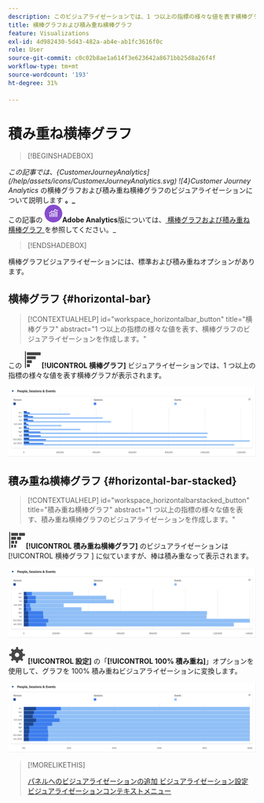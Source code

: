 ```yaml
---
description: このビジュアライゼーションでは、1 つ以上の指標の様々な値を表す横棒グラフが表示されます。
title: 横棒グラフおよび積み重ね横棒グラフ
feature: Visualizations
exl-id: 4d982430-5d43-482a-ab4e-ab1fc3616f0c
role: User
source-git-commit: c0c02b8ae1a614f3e623642a8671bb25d8a26f4f
workflow-type: tm+mt
source-wordcount: '193'
ht-degree: 31%

---
```


# 積み重ね横棒グラフ

>[!BEGINSHADEBOX]

_この記事では、{CustomerJourneyAnalytics](/help/assets/icons/CustomerJourneyAnalytics.svg) ![4}Customer Journey Analytics_ の横棒グラフおよび積み重ね横棒グラフのビジュアライゼーションについて説明します **。_**<br/> この記事の _![AdobeAnalytics](/help/assets/icons/AdobeAnalytics.svg)_**Adobe Analytics**版については、[ 横棒グラフおよび積み重ね横棒グラフ ](https://experienceleague.adobe.com/en/docs/analytics/analyze/analysis-workspace/visualizations/horizontal-bar) を参照してください。_

>[!ENDSHADEBOX]

横棒グラフビジュアライゼーションには、標準および積み重ねオプションがあります。

## 横棒グラフ {#horizontal-bar}

<!-- markdownlint-disable MD034 -->

>[!CONTEXTUALHELP]
>id="workspace_horizontalbar_button"
>title="横棒グラフ"
>abstract="1 つ以上の指標の様々な値を表す、横棒グラフのビジュアライゼーションを作成します。"

<!-- markdownlint-enable MD034 -->


この ![GraphBarHorizontal](/help/assets/icons/GraphBarHorizontal.svg)**[!UICONTROL 横棒グラフ]** ビジュアライゼーションでは、1 つ以上の指標の様々な値を表す横棒グラフが表示されます。

![ ページビュー数、ページベロシティ、訪問数、入口、出口などの指標を示す水平バー。](assets/horizontal-bar.png)

## 積み重ね横棒グラフ {#horizontal-bar-stacked}

<!-- markdownlint-disable MD034 -->

>[!CONTEXTUALHELP]
>id="workspace_horizontalbarstacked_button"
>title="積み重ね横棒グラフ"
>abstract="1 つ以上の指標の様々な値を表す、積み重ね横棒グラフのビジュアライゼーションを作成します。"

<!-- markdownlint-enable MD034 -->


![GraphBarHorizontalStacked](/help/assets/icons/GraphBarHorizontalStacked.svg)**[!UICONTROL 積み重ね横棒グラフ]** のビジュアライゼーションは [!UICONTROL  横棒グラフ ] に似ていますが、棒は積み重なって表示されます。

![ ページビュー数、訪問回数、入口、出口を示す積み重ね横棒グラフ。](assets/horizontal-bar-stacked.png)

![ 設定 ](/help/assets/icons/Setting.svg) **[!UICONTROL 設定]** の「**[!UICONTROL 100% 積み重ね]**」オプションを使用して、グラフを 100% 積み重ねビジュアライゼーションに変換します。

![ 積み重ね横棒グラフ 100%](assets/horizontal-bar-stacked100.png)


>[!MORELIKETHIS]
>
>[ パネルへのビジュアライゼーションの追加 ](/help/analysis-workspace/visualizations/freeform-analysis-visualizations.md#add-visualizations-to-a-panel)
>[ビジュアライゼーション設定 ](/help/analysis-workspace/visualizations/freeform-analysis-visualizations.md#settings)
>[ビジュアライゼーションコンテキストメニュー ](/help/analysis-workspace/visualizations/freeform-analysis-visualizations.md#context-menu)
>

